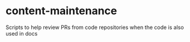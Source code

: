 # content-maintenance
Scripts to help review PRs from code repositories when the code is also used in docs
